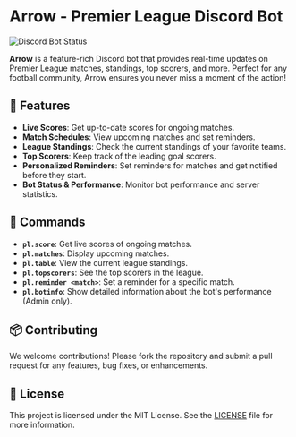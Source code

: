 

# Arrow - Premier League Discord Bot

![Discord Bot Status](https://img.shields.io/discord/1149347704380608543/online?label=Bot%20Status&style=for-the-badge)

**Arrow** is a feature-rich Discord bot that provides real-time updates on Premier League matches, standings, top scorers, and more. Perfect for any football community, Arrow ensures you never miss a moment of the action!

## 🌟 Features

- **Live Scores**: Get up-to-date scores for ongoing matches.
- **Match Schedules**: View upcoming matches and set reminders.
- **League Standings**: Check the current standings of your favorite teams.
- **Top Scorers**: Keep track of the leading goal scorers.
- **Personalized Reminders**: Set reminders for matches and get notified before they start.
- **Bot Status & Performance**: Monitor bot performance and server statistics.


## 📜 Commands

- **`pl.score`**: Get live scores of ongoing matches.
- **`pl.matches`**: Display upcoming matches.
- **`pl.table`**: View the current league standings.
- **`pl.topscorers`**: See the top scorers in the league.
- **`pl.reminder <match>`**: Set a reminder for a specific match.
- **`pl.botinfo`**: Show detailed information about the bot's performance (Admin only).

## 📦 Contributing

We welcome contributions! Please fork the repository and submit a pull request for any features, bug fixes, or enhancements.

## 📄 License

This project is licensed under the MIT License. See the [LICENSE](LICENSE) file for more information.
